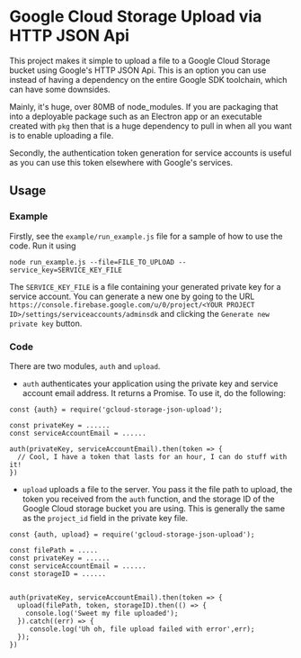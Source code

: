 # Google Cloud Storage Upload via HTTP JSON Api

This project makes it simple to upload a file to a Google Cloud Storage bucket
using Google's HTTP JSON Api. This is an option you can use instead of having
a dependency on the entire Google SDK toolchain, which can have some downsides.

Mainly, it's huge, over 80MB of node_modules. If you are packaging that into
a deployable package such as an Electron app or an executable created with `pkg`
then that is a huge dependency to pull in when all you want is to enable
uploading a file.

Secondly, the authentication token generation for service accounts is useful
as you can use this token elsewhere with Google's services.

## Usage

### Example

Firstly, see the `example/run_example.js` file for a sample of how to use
the code. Run it using

```
node run_example.js --file=FILE_TO_UPLOAD --service_key=SERVICE_KEY_FILE
```

The `SERVICE_KEY_FILE` is a file containing your generated private key for a
service account. You can generate a new one by going to the URL
`https://console.firebase.google.com/u/0/project/<YOUR PROJECT ID>/settings/serviceaccounts/adminsdk`
and clicking the `Generate new private key` button.

### Code

There are two modules, `auth` and `upload`.

- `auth` authenticates your application using the private key and service account
  email address. It returns a Promise. To use it, do the following:

```
const {auth} = require('gcloud-storage-json-upload');

const privateKey = ......
const serviceAccountEmail = ......

auth(privateKey, serviceAccountEmail).then(token => {
  // Cool, I have a token that lasts for an hour, I can do stuff with it!  
})
```

- `upload` uploads a file to the server. You pass it the file path to upload,
  the token you received from the `auth` function, and the storage ID of the
  Google Cloud storage bucket you are using. This is generally the same as the
  `project_id` field in the private key file.

```
const {auth, upload} = require('gcloud-storage-json-upload');

const filePath = .....
const privateKey = ......
const serviceAccountEmail = ......
const storageID = ......


auth(privateKey, serviceAccountEmail).then(token => {
  upload(filePath, token, storageID).then(() => {
    console.log('Sweet my file uploaded');
  }).catch((err) => {
     console.log('Uh oh, file upload failed with error',err);
  });
})
```
